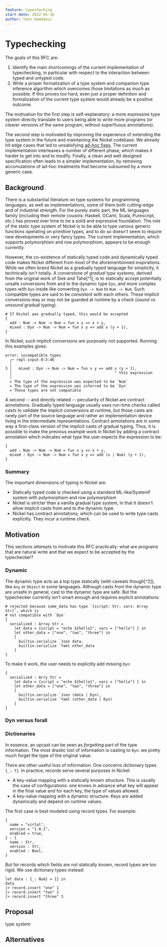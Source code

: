 ```yaml
---
feature: typechecking
start-date: 2022-05-16
author: Yann Hamdaoui
---
```


# Typechecking

The goals of this RFC are:

1. Identify the main shortcomings of the current implementation of typechecking,
   in particular with respect to the interaction between typed and untyped code.
2. Write a proper formalization of a type system and companion type inference
   algorithm which overcomes those limitations as much as possible. If this
   proves too hard, even just a proper definition and formalization of the
   current type system would already be a positive outcome.

The motivation for the first step is self-explanatory: a more expressive type
system directly translate to users being able to write more programs (or clearer
versions of the same program, without superfluous annotations).

The second step is motivated by improving the experience of extending the type
system in the future and maintaining the Nickel codebase. We already hit edge
cases that led to unsatisfying [ad-hoc
fixes](https://github.com/tweag/nickel/pull/586). The current implementation
interleaves a number of different phase, which makes it harder to get into and
to modify. Finally, a clean and well designed specification often leads to a
simpler implementation, by removing accumulations of ad-hoc treatments that
become subsumed by a more generic case.

## Background

There is a substantial literature on type systems for programming languages, as
well as implementations, some of them both cutting-edge and of industrial
strength. For the purely static part, the ML languages family (including their
remote cousins: Haskell, OCaml, Scala, Purescript, etc.) has proved over time to
be a solid and expressive foundation. The role of the static type system of
Nickel is to be able to type various generic functions operating on primitive
types, and to do so doesn't seem to require new developments or very fancy
types. The current implementation, which supports polymorphism and row
polymorphism, appears to be enough currently.

However, the co-existence of statically typed code and dynamically typed code
makes Nickel different from most of the aforementionned inspirations. While we
often brand Nickel as a gradually typed language for simplicity, it technically
isn't totally. A cornerstone of _gradual type systems_, derived from the
original work of Siek and Taha[^1], is to statically accept potentially unsafe
conversions from and to the dynamic type `Dyn`, and more complex types with
`Dyn` inside like converting `Dyn -> Num` to `Num -> Num`. Such compatible types
are said to be _consistent_ with each others. These implicit conversions may or
may not be guarded at runtime by a check (_sound_ vs _unsound_ gradual typing).

```nickel
# If Nickel was gradually typed, this would be accepted
{
  add : Num -> Num -> Num = fun x y => x + y,
  mixed : Dyn -> Num -> Num = fun x y => add x (y + 1),
}
```

In Nickel, such implicit conversions are purposely not supported. Running this
examples gives:

```text
error: incompatible types
  ┌─ repl-input-0:3:46
  │
3 │   mixed : Dyn -> Num -> Num = fun x y => add x (y + 1),
  │                                              ^ this expression
  │
  = The type of the expression was expected to be `Num`
  = The type of the expression was inferred to be `Dyn`
  = These types are not compatible
```

A second -- and directly related -- peculiarity of Nickel are contract
annotations. Gradually typed language usually uses run-time checks called
_casts_ to validate the implicit conversions at runtime, but those casts are
rarely part of the source language and rather an implementation device living in
the intermediate representations. Contract annotations are in some way a
first-class version of the implicit casts of gradual typing. Thus, it is
possible to make the previous example work in Nickel by adding a contract
annotation which indicates what type the user expects the expression to be:

```nickel
{
  add : Num -> Num -> Num = fun x y => x + y,
  mixed : Dyn -> Num -> Num = fun x y => add (x | Num) (y + 1),
}
```

### Summary

The important dimensions of typing in Nickel are:

- Statically typed code is checked using a standard ML-like/SystemF system with
  polymorphism and row polymorphism
- Nickel is stricter than a vanilla gradual type system, in that it doesn't
  allow implicit casts from and to the dynamic type.
- Nickel has contract annotations, which can be used to write type casts
  explicitly. They incur a runtime check.

## Motivation

This sections attempts to motivate this RFC practically: what are programs that
are natural write and that we expect to be accepted by the typechecker?

### Dynamic

The dynamic type acts as a top type statically (with caveats though[^2]), like
`Any` or `Object` in some languages. Although casts from the dynamic type are
unsafe in general, cast _to_ the dynamic type are safe. But the typechecker
currently isn't smart enough and requires explicit annotations:

```nickel
# rejected because some_data has type `{script: Str, vars: Array Str}`, which is
# not compatible with `Dyn`
{
  serialized : Array Str =
    let data = {script = "echo ${hello}", vars = ["hello"] } in
    let other_data = ["one", "two", "three"] in
    [
      builtin.serialize `Json data,
      builtin.serialize `Yaml other_data
    ]
}
```

To make it work, the user needs to explicitly add missing `Dyn`:

```nickel
{
  serialized : Arry Str =
    let data = {script = "echo ${hello}", vars = ["hello"] } in
    let other_data = ["one", "two", "three"] in
    [
      builtin.serialize `Json (data | Dyn),
      builtin.serialize `Yaml (other_data | Dyn)
    ]
}
```

### Dyn versus forall

### Dictionaries

In essence, an upcast can be seen as _forgetting_ part of the type information.
The most drastic lost of information is casting to `Dyn`: we pretty much forget
the type of the original value.

There are other useful loss of information. One concerns dictionary types `{_:
T}`. In practice, records serve several purposes in Nickel:

- A key-value mapping with a statically known structure. This is usually
  the case of configurations: one knows in advance what key will appear in the
  final value and for each key, the type of values allowed.
- A key-value mapping with a dynamic structure. Keys are added
  dynamically and depend on runtime values.

The first case is best modeled using record types. For example:

```nickel
{
  name = "virtal",
  version = "1.0.1",
  enabled = true,
} : {
  name : Str,
  version : Str,
  enabled : Bool,
}
```

But for records which fields are not statically known, record types are too
rigid. We use dictionary types instead:

```nickel
let data : {_: Num} = {} in
data
|> record.insert "one" 1
|> record.insert "two" 2
|> record.insert "three" 3
```

## Proposal

type system

## Alternatives
